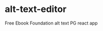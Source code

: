 # alt-text-editor
Free Ebook Foundation alt text PG react app


<!-- 
            Things to Discuss:
                Backend Image fetching - url like "https://gutenberg.org/cache/epub/67098/images/" returns HTML file with table
                    - how to access list of images directly?
                    - is this easier through altpoet (or anything other than directly through PG urls?)
                Can do so directly thru <iframe> in prod bc no cross-origin issues, if that's easier
                Prod server = real, dev server = localhost webserver
                Essentially, either: 
                    - pull from backend and update directly, then find corresponding <img> in <iframe> for UI
                    - list all <img> in <iframe>, then connect those to backend using <img> ID number to update
                Using Bootstrap for Component Framework

-->

